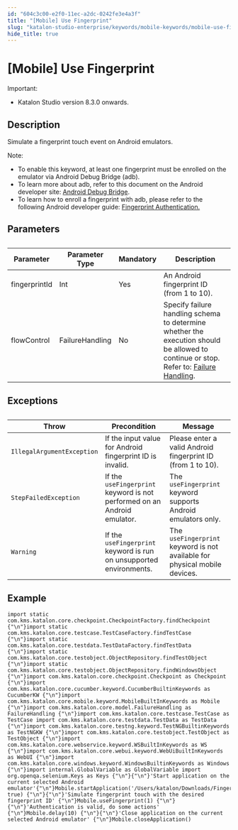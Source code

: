 ```yaml
---
id: "604c3c00-e2f0-11ec-a2dc-0242fe3e4a3f"
title: "[Mobile] Use Fingerprint"
slug: "katalon-studio-enterprise/keywords/mobile-keywords/mobile-use-fingerprint"
hide_title: true
---
```


# <a id="id" class="anchor_top_offset"/><a id="ariaid-title1" class="anchor_top_offset"/>[Mobile] Use Fingerprint

<div xmlns="http://www.w3.org/1999/xhtml" className="note important note_important"><span className="note__title">Important:</span> 
  <ul className="ul"><li className="li">Katalon Studio version 8.3.0 onwards.</li></ul>
</div>

## Description

                        
<p xmlns="http://www.w3.org/1999/xhtml" className="p">Simulate a fingerprint touch event on Android emulators.</p> 
            
<div xmlns="http://www.w3.org/1999/xhtml" className="p">
  <div className="note note note_note"><span className="note__title">Note:</span> 
    <ul className="ul"><li className="li">To enable this keyword, at least one fingerprint must be enrolled on the emulator via Android Debug Bridge (adb).</li><li className="li">To learn more about adb, refer to this document on the Android developer site: <a className="xref j-external-link" href="https://developer.android.com/studio/command-line/adb" target="_blank">Android Debug Bridge</a>.</li><li className="li">To learn how to enroll a fingerprint with adb, please refer to the following Android developer guide: <a className="xref j-external-link" href="https://developer.android.com/about/versions/marshmallow/android-6.0.html#fingerprint-authentication" target="_blank">Fingerprint Authentication.</a></li></ul>
  </div>
</div>
        

## Parameters

                        
<div xmlns="http://www.w3.org/1999/xhtml" className="p">
  <table className="table"><caption /><colgroup><col /><col /><col /><col /></colgroup><thead className="thead"><tr className><th className="entry anchor_top_offset" id="id__entry__1">Parameter</th><th className="entry anchor_top_offset" id="id__entry__2">Parameter Type</th><th className="entry anchor_top_offset" id="id__entry__3">Mandatory</th><th className="entry anchor_top_offset" id="id__entry__4">Description</th></tr></thead><tbody className="tbody"><tr className><td className="entry" headers="id__entry__1 id__entry__2 id__entry__3 id__entry__4 ">fingerprintId</td><td className="entry" headers="id__entry__1 id__entry__2 id__entry__3 id__entry__4 ">Int</td><td className="entry" headers="id__entry__1 id__entry__2 id__entry__3 id__entry__4 ">Yes</td><td className="entry" headers="id__entry__1 id__entry__2 id__entry__3 id__entry__4 ">An Android fingerprint ID (from 1 to 10).</td></tr><tr className><td className="entry" headers="id__entry__1 id__entry__2 id__entry__3 id__entry__4 ">flowControl</td><td className="entry" headers="id__entry__1 id__entry__2 id__entry__3 id__entry__4 ">FailureHandling</td><td className="entry" headers="id__entry__1 id__entry__2 id__entry__3 id__entry__4 ">No</td><td className="entry" headers="id__entry__1 id__entry__2 id__entry__3 id__entry__4 ">Specify failure handling schema to determine whether the execution should be allowed to continue or stop. Refer to: <a className="xref" href="/docs/katalon-studio-enterprise/error-management/test-maintenance/failure-handling">Failure Handling</a>.</td></tr></tbody></table>
</div>
        

## Exceptions

                        
<div xmlns="http://www.w3.org/1999/xhtml" className="p">
  <table className="table"><caption /><colgroup><col /><col /><col /></colgroup><thead className="thead"><tr className><th className="entry anchor_top_offset" id="id__entry__13">Throw</th><th className="entry anchor_top_offset" id="id__entry__14">Precondition</th><th className="entry anchor_top_offset" id="id__entry__15">Message</th></tr></thead><tbody className="tbody"><tr className><td className="entry" headers="id__entry__13 id__entry__14 id__entry__15 "><code className="ph codeph">IllegalArgumentException</code></td><td className="entry" headers="id__entry__13 id__entry__14 id__entry__15 ">If the input value for Android fingerprint ID is invalid.</td><td className="entry" headers="id__entry__13 id__entry__14 id__entry__15 ">Please enter a valid Android fingerprint ID (from 1 to 10).</td></tr><tr className><td className="entry" headers="id__entry__13 id__entry__14 id__entry__15 "><code className="ph codeph">StepFailedException</code></td><td className="entry" headers="id__entry__13 id__entry__14 id__entry__15 ">If the <code className="ph codeph">useFingerprint</code> keyword is not performed on an Android emulator.</td><td className="entry" headers="id__entry__13 id__entry__14 id__entry__15 ">The <code className="ph codeph">useFingerprint</code> keyword supports Android emulators only.</td></tr><tr className><td className="entry" headers="id__entry__13 id__entry__14 id__entry__15 "><code className="ph codeph">Warning</code></td><td className="entry" headers="id__entry__13 id__entry__14 id__entry__15 ">If the <code className="ph codeph">useFingerprint</code> keyword is run on unsupported environments.</td><td className="entry" headers="id__entry__13 id__entry__14 id__entry__15 ">The <code className="ph codeph">useFingerprint</code> keyword is not available for physical mobile devices.</td></tr></tbody></table>
</div>
        

## Example

                        
<div xmlns="http://www.w3.org/1999/xhtml" className="p">
  <pre className="pre codeblock"><code>import static com.kms.katalon.core.checkpoint.CheckpointFactory.findCheckpoint {"\n"}import static com.kms.katalon.core.testcase.TestCaseFactory.findTestCase {"\n"}import static com.kms.katalon.core.testdata.TestDataFactory.findTestData {"\n"}import static com.kms.katalon.core.testobject.ObjectRepository.findTestObject {"\n"}import static com.kms.katalon.core.testobject.ObjectRepository.findWindowsObject {"\n"}import com.kms.katalon.core.checkpoint.Checkpoint as Checkpoint {"\n"}import com.kms.katalon.core.cucumber.keyword.CucumberBuiltinKeywords as CucumberKW {"\n"}import com.kms.katalon.core.mobile.keyword.MobileBuiltInKeywords as Mobile {"\n"}import com.kms.katalon.core.model.FailureHandling as FailureHandling {"\n"}import com.kms.katalon.core.testcase.TestCase as TestCase import com.kms.katalon.core.testdata.TestData as TestData {"\n"}import com.kms.katalon.core.testng.keyword.TestNGBuiltinKeywords as TestNGKW {"\n"}import com.kms.katalon.core.testobject.TestObject as TestObject {"\n"}import com.kms.katalon.core.webservice.keyword.WSBuiltInKeywords as WS {"\n"}import com.kms.katalon.core.webui.keyword.WebUiBuiltInKeywords as WebUI {"\n"}import com.kms.katalon.core.windows.keyword.WindowsBuiltinKeywords as Windows {"\n"}import internal.GlobalVariable as GlobalVariable import org.openqa.selenium.Keys as Keys {"\n"}{"\n"}'Start application on the current selected Android emulator'{"\n"}Mobile.startApplication('/Users/katalon/Downloads/Fingerprint.apk', true) {"\n"}{"\n"}'Simulate fingerprint touch with the desired fingerprint ID' {"\n"}Mobile.useFingerprint(1) {"\n"}{"\n"}'Authentication is valid, do some actions' {"\n"}Mobile.delay(10) {"\n"}{"\n"}'Close application on the current selected Android emulator' {"\n"}Mobile.closeApplication()</code></pre>
</div>
        
